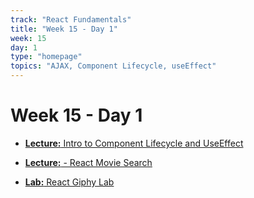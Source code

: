 ```yaml
---
track: "React Fundamentals"
title: "Week 15 - Day 1"
week: 15
day: 1
type: "homepage"
topics: "AJAX, Component Lifecycle, useEffect"
---
```



# Week 15 - Day 1

- [**Lecture:** Intro to Component Lifecycle and UseEffect](/react-fundamentals/week-15/day-1/lecture-materials/useeffect) 

- [**Lecture:** - React Movie Search ](/react-fundamentals/week-15/day-1/lecture-materials/react-movie-search)

- [**Lab:** React Giphy Lab ](/react-fundamentals/week-15/day-1/labs/react-giphy-lab)